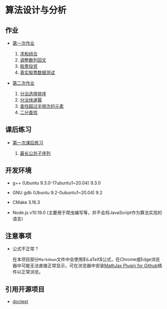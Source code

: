 # 算法设计与分析

## 作业

- [第一次作业](./src/hw01#题目)
  
  1. [求和组合](./src/hw01#1-求和组合)
  2. [调整数列回文](./src/hw01#2-调整数列回文)
  3. [股票投资](./src/hw01#3-股票投资)
  4. [真实股票数据测试](./src/hw01#4-真实股票数据测试)

- [第二次作业](./src/hw02#题目)
  
  1. [分治选择排序](./src/hw02#1-分治选择排序)
  2. [分治快速幂](./src/hw02#2-分治快速幂)
  3. [查找超过半频次的元素](./src/hw02#3-查找超过半频次的元素)
  4. [二分查找](./src/hw02#4-二分查找)


## 课后练习

- [第一次课后练习](./src/ex01#题目)
  
  1. [最长公共子序列](./src/ex01#1-最长公共子序列)


## 开发环境

- g++ (Ubuntu 9.3.0-17ubuntu1~20.04) 9.3.0
- GNU gdb (Ubuntu 9.2-0ubuntu1~20.04) 9.2
- CMake 3.16.3

- Node.js v10.19.0 (主要用于爬虫编写等，并不会将JavaScript作为算法实现的语言)

## 注意事项

- 公式不正常？
  
  在本项目部分`Markdown`文件中会使用$\LaTeX$公式，在Chrome或Edge浏览器中可能无法直接正常显示，可在浏览器中安装[MathJax Plugin for Github](https://chrome.google.com/webstore/detail/mathjax-plugin-for-github/ioemnmodlmafdkllaclgeombjnmnbima)插件以正常浏览。

## 引用开源项目

- [doctest](https://github.com/onqtam/doctest)